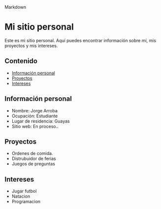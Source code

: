 Markdown
# Mi sitio personal
Este es mi sitio personal. Aquí puedes encontrar información sobre mí, mis
proyectos y mis intereses.
## Contenido
* [Información personal](#información-personal)
* [Proyectos](#proyectos)
* [Intereses](#intereses)
## Información personal
* Nombre: Jorge Arroba
* Ocupación: Estudiante
* Lugar de residencia: Guayas
* Sitio web: En proceso..
## Proyectos
* Ordenes de comida.
* Distrubuidor de ferias
* Juegos de preguntas
## Intereses
* Jugar futbol
* Natacion
* Programacion
